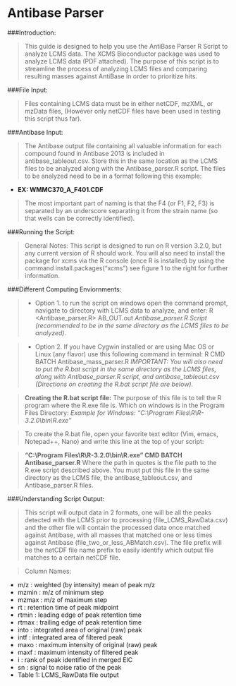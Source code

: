 # Antibase Parser

###Introduction:
>This guide is designed to help you use the AntiBase Parser R Script to analyze LCMS data. 
>The XCMS Bioconductor package was used to analyze LCMS data (PDF attached). 
>The purpose of this script is to streamline the process of analyzing LCMS files and comparing resulting masses against AntiBase in order to prioritize hits.

###File Input:
>Files containing LCMS data must be in either netCDF, mzXML, or mzData files, (However only netCDF files have been used in testing this script thus far).

###Antibase Input:
>The Antibase output file containing all valuable information for each compound found in Antibase 2013 is included in antibase_tableout.csv. Store this in the same location as the LCMS files to be analyzed along with the Antibase_parser.R script.
The files to be analyzed need to be in a format following this example:
+ **EX: WMMC370_A_F401.CDF**
>The most important part of naming is that the F4 (or F1, F2, F3) is separated by an underscore separating it from the strain name (so that wells can be correctly identified).

###Running the Script:
>General Notes: This script is designed to run on R version 3.2.0, but any current version of R should work. You will also need to install the package for xcms via the R console (once R is installed) by using the command install.packages(“xcms”) see figure 1 to the right for further information.

###Different Computing Enviornments:
> + Option 1. to run the script on windows open the command prompt, navigate to directory with LCMS data to analyze, and enter: R <Antibase_parser.R> AB_OUT.out
 _Antibase_parser.R Script (recommended to be in the same directory as the LCMS files to be analyzed)._
 
> + Option 2. If you have Cygwin installed or are using Mac OS or Linux (any flavor) use this following command in terminal: R CMD BATCH Antibase_mass_parser.R
 _IMPORTANT: You will also need to put the R.bat script in the same directory as the LCMS files, along with Antibase_parser.R script, and antibase_tableout.csv (Directions on creating the R.bat script file are below)._

>**Creating the R.bat script file:**
>The purpose of this file is to tell the R program where the R.exe file is. Which on windows is in the Program Files Directory: _Example for Windows: “C:\Program Files\R\R-3.2.0\bin\R.exe”_

>To create the R.bat file, open your favorite text editor (Vim, emacs, Notepad++, Nano) and write this line at the top of your script:

>**“C:\Program Files\R\R-3.2.0\bin\R.exe” CMD BATCH Antibase_parser.R**
Where the path in quotes is the file path to the R.exe script described above. You must put this file in the same directory as the LCMS file, the antibase_tableout.csv, and Antibase_parser.R files.

###Understanding Script Output:
>This script will output data in 2 formats, one will be all the peaks detected with the LCMS prior to processing (file_LCMS_RawData.csv) and the other file will contain the processed data once matched against Antibase, with all masses that matched one or less times against Antibase (file_two_or_less_ABMatch.csv). The file prefix will be the netCDF file name prefix to easily identify which output file matches to a certain netCDF file.

> Column Names:
+ m/z : weighted (by intensity) mean of peak m/z
+ mzmin : m/z of minimum step
+ mzmax : m/z of maximum step
+ rt : retention time of peak midpoint
+ rtmin : leading edge of peak retention time
+ rtmax : trailing edge of peak retention time
+ into : integrated area of original (raw) peak
+ intf : integrated area of filtered peak
+ maxo : maximum intensity of original (raw) peak
+ maxf : maximum intensity of filtered peak
+ i : rank of peak identified in merged EIC
+ sn : signal to noise ratio of the peak
+ Table 1: LCMS_RawData file output
